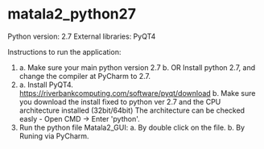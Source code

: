 # matala2_python27

Python version: 2.7
External libraries: PyQT4

Instructions to run the application:
1.  a. Make sure your main python version 2.7
    b. OR Install python 2.7, and change the compiler at PyCharm to 2.7.
2.  a. Install PyQT4.
        https://riverbankcomputing.com/software/pyqt/download
    b. Make sure you download the install fixed to python ver 2.7 and the CPU architecture installed (32bit/64bit)
       The architecture can be checked easly - Open CMD -> Enter 'python'.
3.  Run the python file Matala2_GUI:
    a. By double click on the file.
    b. By Runing via PyCharm.
    
